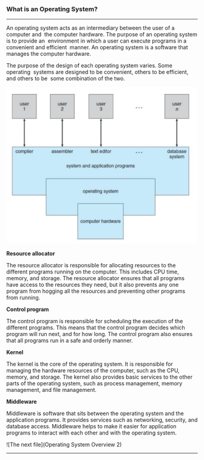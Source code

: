 ### What is an Operating System?
---
An operating system acts as an intermediary between the user of a computer and  the computer hardware. The purpose of an operating system is to provide an  environment in which a user can execute programs in a convenient and efficient  manner. An operating system is a software that manages the computer hardware.

The purpose of the design of each operating system varies. Some operating  systems are designed to be convenient, others to be efficient, and others to be  some combination of the two.

![Operating System](Reference/Pasted%20image%2020230628223130.png)

**Resource allocator**

The resource allocator is responsible for allocating resources to the different programs running on the computer. This includes CPU time, memory, and storage. The resource allocator ensures that all programs have access to the resources they need, but it also prevents any one program from hogging all the resources and preventing other programs from running.

**Control program**

The control program is responsible for scheduling the execution of the different programs. This means that the control program decides which program will run next, and for how long. The control program also ensures that all programs run in a safe and orderly manner.

**Kernel**

The kernel is the core of the operating system. It is responsible for managing the hardware resources of the computer, such as the CPU, memory, and storage. The kernel also provides basic services to the other parts of the operating system, such as process management, memory management, and file management.

**Middleware**

Middleware is software that sits between the operating system and the application programs. It provides services such as networking, security, and database access. Middleware helps to make it easier for application programs to interact with each other and with the operating system.

![The next file](Operating System Overview 2)

---
